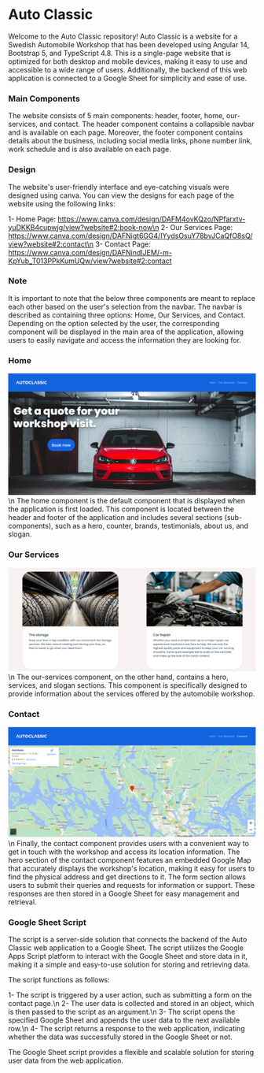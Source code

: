 # Auto Classic
Welcome to the Auto Classic repository! Auto Classic is a website for a Swedish Automobile Workshop that has been developed using Angular 14, Bootstrap 5, and TypeScript 4.8. This is a single-page website that is optimized for both desktop and mobile devices, making it easy to use and accessible to a wide range of users. Additionally, the backend of this web application is connected to a Google Sheet for simplicity and ease of use.

### Main Components
The website consists of 5 main components: header, footer, home, our-services, and contact. The header component contains a collapsible navbar and is available on each page. Moreover, the footer component contains details about the business, including social media links, phone number link, work schedule and is also available on each page.

### Design
The website's user-friendly interface and eye-catching visuals were designed using canva. You can view the designs for each page of the website using the following links:

1- Home Page: https://www.canva.com/design/DAFM4ovKQzo/NPfarxtv-yuDKKB4cupwjg/view?website#2:book-now\n
2- Our Services Page: https://www.canva.com/design/DAFNigt6GG4/IYydsOsuY78bvJCaQfO8sQ/view?website#2:contact\n
3- Contact Page: https://www.canva.com/design/DAFNindIJEM/-m-KpYub_T013PPkKumUQw/view?website#2:contact

### Note
It is important to note that the below three components are meant to replace each other based on the user's selection from the navbar. The navbar is described as containing three options: Home, Our Services, and Contact. Depending on the option selected by the user, the corresponding component will be displayed in the main area of the application, allowing users to easily navigate and access the information they are looking for.

### Home
![alt text](https://github.com/Abbas-Borji/AutoClassic/blob/main/Screenshots/1.png?raw=true) \n
The home component is the default component that is displayed when the application is first loaded. This component is located between the header and footer of the application and includes several sections (sub-components), such as a hero, counter, brands, testimonials, about us, and slogan.

### Our Services
![alt text](https://github.com/Abbas-Borji/AutoClassic/blob/main/Screenshots/5.png?raw=true) \n
The our-services component, on the other hand, contains a hero, services, and slogan sections. This component is specifically designed to provide information about the services offered by the automobile workshop.

### Contact
![alt text](https://github.com/Abbas-Borji/AutoClassic/blob/main/Screenshots/8.png?raw=true) \n
Finally, the contact component provides users with a convenient way to get in touch with the workshop and access its location information. The hero section of the contact component features an embedded Google Map that accurately displays the workshop's location, making it easy for users to find the physical address and get directions to it. The form section allows users to submit their queries and requests for information or support. These responses are then stored in a Google Sheet for easy management and retrieval.

### Google Sheet Script
The script is a server-side solution that connects the backend of the Auto Classic web application to a Google Sheet. The script utilizes the Google Apps Script platform to interact with the Google Sheet and store data in it, making it a simple and easy-to-use solution for storing and retrieving data.

The script functions as follows:

1- The script is triggered by a user action, such as submitting a form on the contact page.\n
2- The user data is collected and stored in an object, which is then passed to the script as an argument.\n
3- The script opens the specified Google Sheet and appends the user data to the next available row.\n
4- The script returns a response to the web application, indicating whether the data was successfully stored in the Google Sheet or not.

The Google Sheet script provides a flexible and scalable solution for storing user data from the web application.
